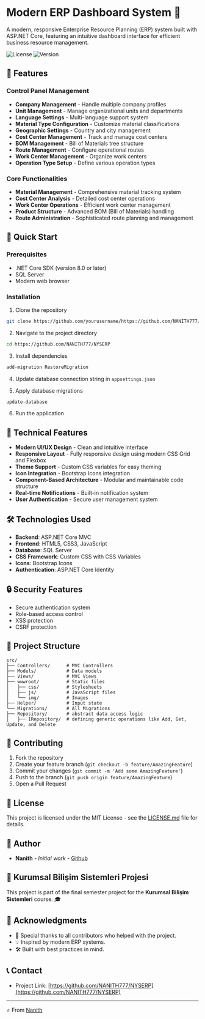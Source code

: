 # Modern ERP Dashboard System 🚀

A modern, responsive Enterprise Resource Planning (ERP) system built with ASP.NET Core, featuring an intuitive dashboard interface for efficient business resource management.

![License](https://img.shields.io/badge/license-MIT-blue.svg)
![Version](https://img.shields.io/badge/version-1.0.0-green.svg)

## 🌟 Features

### Control Panel Management

- **Company Management** - Handle multiple company profiles
- **Unit Management** - Manage organizational units and departments
- **Language Settings** - Multi-language support system
- **Material Type Configuration** - Customize material classifications
- **Geographic Settings** - Country and city management
- **Cost Center Management** - Track and manage cost centers
- **BOM Management** - Bill of Materials tree structure
- **Route Management** - Configure operational routes
- **Work Center Management** - Organize work centers
- **Operation Type Setup** - Define various operation types

### Core Functionalities

- **Material Management** - Comprehensive material tracking system
- **Cost Center Analysis** - Detailed cost center operations
- **Work Center Operations** - Efficient work center management
- **Product Structure** - Advanced BOM (Bill of Materials) handling
- **Route Administration** - Sophisticated route planning and management

## 🚀 Quick Start

### Prerequisites

- .NET Core SDK (version 8.0 or later)
- SQL Server
- Modern web browser

### Installation

1. Clone the repository

```bash
git clone https://github.com/yourusername/https://github.com/NANITH777/NYSERP.git
```

2. Navigate to the project directory

```bash
cd https://github.com/NANITH777/NYSERP
```

3. Install dependencies

```bash
add-migration RestoreMigration
```

4. Update database connection string in `appsettings.json`

5. Apply database migrations

```bash
update-database
```

6. Run the application

## 🎯 Technical Features

- **Modern UI/UX Design** - Clean and intuitive interface
- **Responsive Layout** - Fully responsive design using modern CSS Grid and Flexbox
- **Theme Support** - Custom CSS variables for easy theming
- **Icon Integration** - Bootstrap Icons integration
- **Component-Based Architecture** - Modular and maintainable code structure
- **Real-time Notifications** - Built-in notification system
- **User Authentication** - Secure user management system

## 🛠️ Technologies Used

- **Backend**: ASP.NET Core MVC
- **Frontend**: HTML5, CSS3, JavaScript
- **Database**: SQL Server
- **CSS Framework**: Custom CSS with CSS Variables
- **Icons**: Bootstrap Icons
- **Authentication**: ASP.NET Core Identity

## 🔒 Security Features

- Secure authentication system
- Role-based access control
- XSS protection
- CSRF protection

## 🔄 Project Structure

```
src/
├── Controllers/      # MVC Controllers
├── Models/           # Data models
├── Views/            # MVC Views
├── wwwroot/          # Static files
│   ├── css/          # Stylesheets
│   ├── js/           # JavaScript files
│   └── img/          # Images
├── Helper/           # Input state
└── Migrations/       # All Migrations
├── Repository/       # abstract data access logic
│   ├── IRepository/  # defining generic operations like Add, Get, Update, and Delete
```

## 🤝 Contributing

1. Fork the repository
2. Create your feature branch (`git checkout -b feature/AmazingFeature`)
3. Commit your changes (`git commit -m 'Add some AmazingFeature'`)
4. Push to the branch (`git push origin feature/AmazingFeature`)
5. Open a Pull Request

## 📝 License

This project is licensed under the MIT License - see the [LICENSE.md](LICENSE.md) file for details.

## 👥 Author

- **Nanith** - _Initial work_ - [Github](https://github.com/NANITH777)

## 🚀 Kurumsal Bilişim Sistemleri Projesi

This project is part of the final semester project for the **Kurumsal Bilişim Sistemleri** course. 🎓

## 🙏 Acknowledgments

- 🌟 Special thanks to all contributors who helped with the project.
- 💡 Inspired by modern ERP systems.
- 🛠️ Built with best practices in mind.

## 📞 Contact

- Project Link: [https://github.com/NANITH777/NYSERP](https://github.com/NANITH777/NYSERP)

---

⭐️ From [Nanith](https://github.com/NANITH777)
